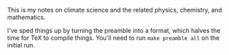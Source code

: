 This is my notes on climate science and the related physics, chemistry,
and mathematics.

I've sped things up by turning the preamble into a format, which halves
the time for TeX to compile things. You'll need to run `make preamble all`
on the initial run.